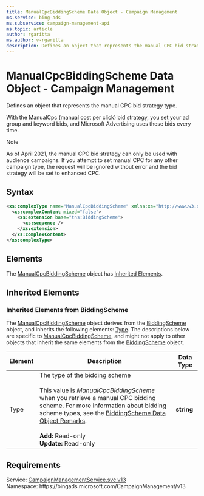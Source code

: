 ```yaml
---
title: ManualCpcBiddingScheme Data Object - Campaign Management
ms.service: bing-ads
ms.subservice: campaign-management-api
ms.topic: article
author: rgaritta
ms.author: v-rgaritta
description: Defines an object that represents the manual CPC bid strategy type.
---
```

# ManualCpcBiddingScheme Data Object - Campaign Management
Defines an object that represents the manual CPC bid strategy type.

With the ManualCpc (manual cost per click) bid strategy, you set your ad group and keyword bids, and Microsoft Advertising uses these bids every time.  

> [!NOTE]
> As of April 2021, the manual CPC bid strategy can only be used with audience campaigns. If you attempt to set manual CPC for any other campaign type, the request will be ignored without error and the bid strategy will be set to enhanced CPC.  

## Syntax
```xml
<xs:complexType name="ManualCpcBiddingScheme" xmlns:xs="http://www.w3.org/2001/XMLSchema">
  <xs:complexContent mixed="false">
    <xs:extension base="tns:BiddingScheme">
      <xs:sequence />
    </xs:extension>
  </xs:complexContent>
</xs:complexType>
```

## <a name="elements"></a>Elements

The [ManualCpcBiddingScheme](manualcpcbiddingscheme.md) object has [Inherited Elements](#inheritedelements).

## <a name="inheritedelements"></a>Inherited Elements

### <a name="inheritedelementsbiddingscheme"></a>Inherited Elements from BiddingScheme
The [ManualCpcBiddingScheme](manualcpcbiddingscheme.md) object derives from the [BiddingScheme](biddingscheme.md) object, and inherits the following elements: [Type](#type). The descriptions below are specific to [ManualCpcBiddingScheme](manualcpcbiddingscheme.md), and might not apply to other objects that inherit the same elements from the [BiddingScheme](biddingscheme.md) object.  

|Element|Description|Data Type|
|-----------|---------------|-------------|
|<a name="type"></a>Type|The type of the bidding scheme<br/><br/>This value is *ManualCpcBiddingScheme* when you retrieve a manual CPC bidding scheme. For more information about bidding scheme types, see the [BiddingScheme Data Object Remarks](biddingscheme.md#remarks).<br/><br/>**Add:** Read-only<br/>**Update:** Read-only|**string**|

## Requirements
Service: [CampaignManagementService.svc v13](https://campaign.api.bingads.microsoft.com/Api/Advertiser/CampaignManagement/v13/CampaignManagementService.svc)  
Namespace: https\://bingads.microsoft.com/CampaignManagement/v13  

